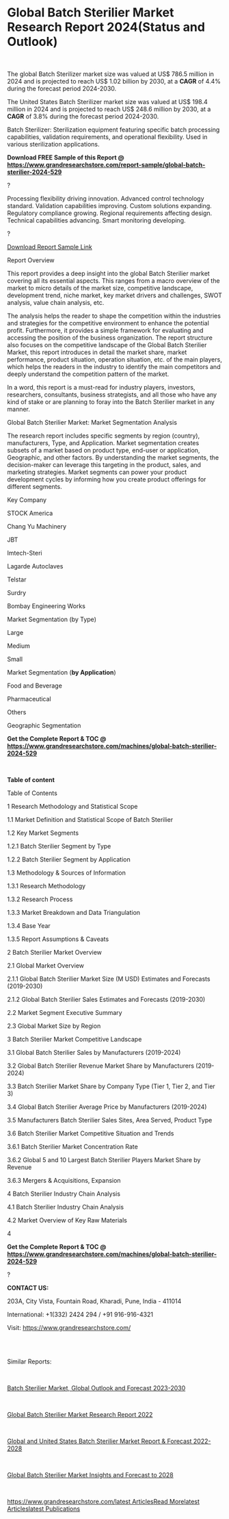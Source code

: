 <h1>Global Batch Sterilier Market Research Report 2024(Status and Outlook)</h1><br/><p>The global Batch Sterilizer market size was valued at US$ 786.5 million in 2024 and is projected to reach US$ 1.02 billion by 2030, at a <strong>CAGR</strong> of 4.4% during the forecast period 2024-2030.</p>
 
 
 
 <p>The United States Batch Sterilizer market size was valued at US$ 198.4 million in 2024 and is projected to reach US$ 248.6 million by 2030, at a <strong>CAGR</strong> of 3.8% during the forecast period 2024-2030.</p>
 
 
 
 <p>Batch Sterilizer: Sterilization equipment featuring specific batch processing capabilities, validation requirements, and operational flexibility. Used in various sterilization applications.</p>
 
 
 
 <div><b>Download FREE Sample of this Report @ <a href="https://www.grandresearchstore.com/report-sample/global-batch-sterilier-2024-529">https://www.grandresearchstore.com/report-sample/global-batch-sterilier-2024-529</a></b></div>
 
 
 
 <p>? </p>
 
 
 
 <p>Processing flexibility driving innovation. Advanced control technology standard. Validation capabilities improving. Custom solutions expanding. Regulatory compliance growing. Regional requirements affecting design. Technical capabilities advancing. Smart monitoring developing.</p>
 
 
 
 <p>? </p>
 
 
 
 <p><a href="https://www.grandresearchstore.com/mr-admin/report-sample/global-batch-sterilier-2024-529">Download Report Sample Link</a></p>
 
 
 
 <p>Report Overview</p>
 
 
 
 <p>This report provides a deep insight into the global Batch Sterilier market covering all its essential aspects. This ranges from a macro overview of the market to micro details of the market size, competitive landscape, development trend, niche market, key market drivers and challenges, SWOT analysis, value chain analysis, etc.</p>
 
 
 
 <p>The analysis helps the reader to shape the competition within the industries and strategies for the competitive environment to enhance the potential profit. Furthermore, it provides a simple framework for evaluating and accessing the position of the business organization. The report structure also focuses on the competitive landscape of the Global Batch Sterilier Market, this report introduces in detail the market share, market performance, product situation, operation situation, etc. of the main players, which helps the readers in the industry to identify the main competitors and deeply understand the competition pattern of the market.</p>
 
 
 
 <p>In a word, this report is a must-read for industry players, investors, researchers, consultants, business strategists, and all those who have any kind of stake or are planning to foray into the Batch Sterilier market in any manner.</p>
 
 
 
 <p>Global Batch Sterilier Market: Market Segmentation Analysis</p>
 
 
 
 <p>The research report includes specific segments by region (country), manufacturers, Type, and Application. Market segmentation creates subsets of a market based on product type, end-user or application, Geographic, and other factors. By understanding the market segments, the decision-maker can leverage this targeting in the product, sales, and marketing strategies. Market segments can power your product development cycles by informing how you create product offerings for different segments.</p>
 
 
 
 <p>Key Company</p>
 
 
 
 <p>STOCK America</p>
 
 
 
 <p>Chang Yu Machinery</p>
 
 
 
 <p>JBT</p>
 
 
 
 <p>Imtech-Steri</p>
 
 
 
 <p>Lagarde Autoclaves</p>
 
 
 
 <p>Telstar</p>
 
 
 
 <p>Surdry</p>
 
 
 
 <p>Bombay Engineering Works</p>
 
 
 
 <p>Market Segmentation (by Type)</p>
 
 
 
 <p>Large</p>
 
 
 
 <p>Medium</p>
 
 
 
 <p>Small</p>
 
 
 
 <p>Market Segmentation (<strong>by Application</strong>)</p>
 
 
 
 <p>Food and Beverage</p>
 
 
 
 <p>Pharmaceutical</p>
 
 
 
 <p>Others</p>
 
 
 
 <p>Geographic Segmentation</p>
 
 
 
 <div><b>Get the Complete Report & TOC @ <a href="https://www.grandresearchstore.com/machines/global-batch-sterilier-2024-529">https://www.grandresearchstore.com/machines/global-batch-sterilier-2024-529</a></b></div>
 
 
 
 <p><br />
 
 <b>Table of content</b></p>
 
 
 
 <p>Table of Contents<br />
 
 1 Research Methodology and Statistical Scope<br />
 
 1.1 Market Definition and Statistical Scope of Batch Sterilier<br />
 
 1.2 Key Market Segments<br />
 
 1.2.1 Batch Sterilier Segment by Type<br />
 
 1.2.2 Batch Sterilier Segment by Application<br />
 
 1.3 Methodology & Sources of Information<br />
 
 1.3.1 Research Methodology<br />
 
 1.3.2 Research Process<br />
 
 1.3.3 Market Breakdown and Data Triangulation<br />
 
 1.3.4 Base Year<br />
 
 1.3.5 Report Assumptions & Caveats<br />
 
 2 Batch Sterilier Market Overview<br />
 
 2.1 Global Market Overview<br />
 
 2.1.1 Global Batch Sterilier Market Size (M USD) Estimates and Forecasts (2019-2030)<br />
 
 2.1.2 Global Batch Sterilier Sales Estimates and Forecasts (2019-2030)<br />
 
 2.2 Market Segment Executive Summary<br />
 
 2.3 Global Market Size by Region<br />
 
 3 Batch Sterilier Market Competitive Landscape<br />
 
 3.1 Global Batch Sterilier Sales by Manufacturers (2019-2024)<br />
 
 3.2 Global Batch Sterilier Revenue Market Share by Manufacturers (2019-2024)<br />
 
 3.3 Batch Sterilier Market Share by Company Type (Tier 1, Tier 2, and Tier 3)<br />
 
 3.4 Global Batch Sterilier Average Price by Manufacturers (2019-2024)<br />
 
 3.5 Manufacturers Batch Sterilier Sales Sites, Area Served, Product Type<br />
 
 3.6 Batch Sterilier Market Competitive Situation and Trends<br />
 
 3.6.1 Batch Sterilier Market Concentration Rate<br />
 
 3.6.2 Global 5 and 10 Largest Batch Sterilier Players Market Share by Revenue<br />
 
 3.6.3 Mergers & Acquisitions, Expansion<br />
 
 4 Batch Sterilier Industry Chain Analysis<br />
 
 4.1 Batch Sterilier Industry Chain Analysis<br />
 
 4.2 Market Overview of Key Raw Materials<br />
 
 4</p>
 
 
 
 <div><b>Get the Complete Report & TOC @ <a href="https://www.grandresearchstore.com/machines/global-batch-sterilier-2024-529">https://www.grandresearchstore.com/machines/global-batch-sterilier-2024-529</a></b></div>
 
 
 
 <p>? </p>
 
 
 
 <p><b>CONTACT US:</b><br />
 
 203A, City Vista, Fountain Road, Kharadi, Pune, India - 411014<br />
 
 International: +1(332) 2424 294 / +91 916-916-4321<br />
 
 Visit: <a href="https://www.grandresearchstore.com/">https://www.grandresearchstore.com/</a><br />
 
 <br />
 
 <br />
 
 Similar Reports:<br />
 
 <br />
 
 <a href="https://www.grandresearchstore.com/machines/global-batch-sterilier-forecast-2023-2030-675">Batch Sterilier Market, Global Outlook and Forecast 2023-2030</a><br />
 
 <br />
 
 <a href="https://www.grandresearchstore.com/machines/global-batch-sterilier-2022-494">Global Batch Sterilier Market Research Report 2022</a><br />
 
 <br />
 
 <a href="https://www.grandresearchstore.com/machines/global-united-states-batch-sterilier-2022-2028-683">Global and United States Batch Sterilier Market Report & Forecast 2022-2028</a><br />
 
 <br />
 
 <a href="https://www.grandresearchstore.com/machines/global-batch-sterilier-2028-930">Global Batch Sterilier Market Insights and Forecast to 2028</a><br />
 
 <br />
 
 <a href="https://gyeongbokgung.com">https://www.grandresearchstore.com/</a><a href="https://hallyeomaritime.com">latest Articles</a><a href="https://jingwansa.com">Read More</a><a href="https://nguoiviet.jp/">latest Articles</a><a href="https://www.intelmarketresearch.com/">latest Publications</a></p>